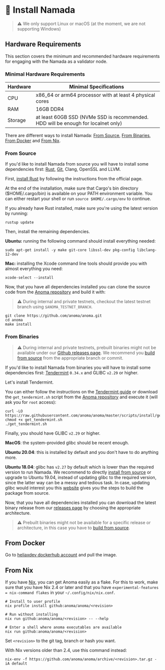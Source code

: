 # 💾 Install Namada

>⚠️ We only support Linux or macOS (at the moment, we are not supporting Windows)

## Hardware Requirements

This section covers the minimum and recommended hardware requirements for engaging with the Namada as a validator node.

### Minimal Hardware Requirements

| Hardware | Minimal Specifications |
| -------- | -------- |
| CPU     | x86_64 or arm64 processor with at least 4 physical cores     |
| RAM     | 16GB DDR4     |
| Storage     | at least 60GB SSD (NVMe SSD is recommended. HDD will be enough for localnet only)    |

There are different ways to install Namada: [From Source](#from-source), [From Binaries](#from-binaries), [From Docker](#from-docker) and [From Nix](#from-nix).

### From Source

If you'd like to install Namada from source you will have to install some dependencies first: [Rust](https://www.rust-lang.org/tools/install), [Git](https://git-scm.com/book/en/v2/Getting-Started-Installing-Git), Clang, OpenSSL and LLVM.

First, [install Rust](https://www.rust-lang.org/tools/install) by following the instructions from the official page.

At the end of the installation, make sure that Cargo's bin directory ($HOME/.cargo/bin) is available on your PATH environment variable. You can either restart your shell or run `source $HOME/.cargo/env` to continue.

If you already have Rust installed, make sure you're using the latest version by running:

```shell
rustup update
```

Then, install the remaining dependencies.

**Ubuntu:** running the following command should install everything needed:

```shell
sudo apt-get install -y make git-core libssl-dev pkg-config libclang-12-dev
```

**Mac:** installing the Xcode command line tools should provide you with almost everything you need:

```shell
xcode-select --install
```

Now, that you have all dependencies installed you can clone the source code from the [Anoma repository](https://github.com/anoma/anoma) and build it with:

>⚠️ During internal and private testnets, checkout the latest testnet branch using `$ANOMA_TESTNET_BRANCH`.

```shell
git clone https://github.com/anoma/anoma.git
cd anoma 
make install
```

### From Binaries

>⚠️ During internal and private testnets, prebuilt binaries might not be available under our [Github releases page](https://github.com/anoma/anoma/releases).
>We recommend you [build from source](#from-source) from the appropriate branch or commit.

If you'd like to install Namada from binaries you will have to install some dependencies first: [Tendermint](https://docs.tendermint.com/master/introduction/install.html) `0.34.x` and GLIBC `v2.29` or higher.

Let's install Tendermint.

You can either follow the instructions on the [Tendermint guide](https://docs.tendermint.com/master/introduction/install.html) or download the `get_tendermint.sh` script from the [Anoma repository](https://github.com/anoma/anoma/blob/master/scripts/install/get_tendermint.sh) and execute it (will ask you for `root` access):

```shell
curl -LO https://raw.githubusercontent.com/anoma/anoma/master/scripts/install/get_tendermint.sh
chmod +x get_tendermint.sh
./get_tendermint.sh
```

Finally, you should have GLIBC `v2.29` or higher.

**MacOS**: the system-provided glibc should be recent enough.

**Ubuntu 20.04**: this is installed by default and you don't have to do anything more.

**Ubuntu 18.04**: glibc has `v2.27` by default which is lower than the required version to run Namada. We recommend to directly [install from source](#from-source) or upgrade to Ubuntu 19.04, instead of updating glibc to the required version, since the latter way can be a messy and tedious task. In case, updating glibc would interest you this [website](http://www.linuxfromscratch.org/lfs/view/9.0-systemd/chapter05/glibc.html) gives you the steps to build the package from source.

Now, that you have all dependencies installed you can download the latest binary release from our [releases page](https://github.com/anoma/anoma/releases) by choosing the appropriate architecture.

>⚠️ Prebuilt binaries might not be available for a specific release or architecture, in this case you have to [build from source](#from-source).

## From Docker

Go to [heliaxdev dockerhub account](https://hub.docker.com/r/heliaxdev/anoma) and pull the image.

## From Nix

If you have [Nix](https://nixos.org/), you can get Anoma easily as a flake. For
this to work, make sure that you have Nix 2.4 or later and that you have
`experimental-features = nix-command flakes` in your `~/.config/nix/nix.conf`.

```shell
# Install to user profile
nix profile install github:anoma/anoma/<revision>

# Run without installing
nix run github:anoma/anoma/<revision> -- --help

# Enter a shell where anoma executables are available
nix run github:anoma/anoma/<revision>
```

Set `<revision>` to the git tag, branch or hash you want.

With Nix versions older than 2.4, use this command instead:

```shell
nix-env -f https://github.com/anoma/anoma/archive/<revision>.tar.gz -iA default
```
